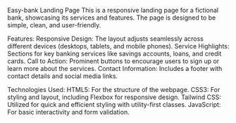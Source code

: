 Easy-bank Landing Page
This is a responsive landing page for a fictional bank, showcasing its services and features. The page is designed to be simple, clean, and user-friendly.

Features:
Responsive Design: The layout adjusts seamlessly across different devices (desktops, tablets, and mobile phones).
Service Highlights: Sections for key banking services like savings accounts, loans, and credit cards.
Call to Action: Prominent buttons to encourage users to sign up or learn more about the services.
Contact Information: Includes a footer with contact details and social media links.

Technologies Used:
HTML5: For the structure of the webpage.
CSS3: For styling and layout, including Flexbox for responsive design.
Tailwind CSS: Utilized for quick and efficient styling with utility-first classes.
JavaScript: For basic interactivity and form validation.

